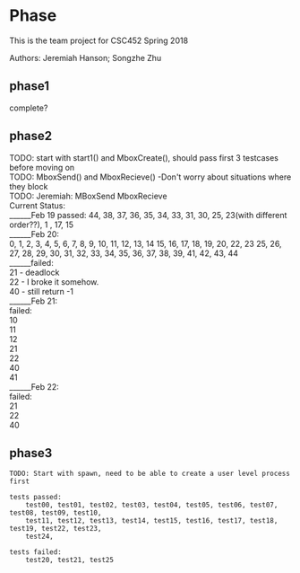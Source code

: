 # Phase
This is the team project for CSC452 Spring 2018 <br />

Authors: Jeremiah Hanson;
         Songzhe Zhu<br />


## phase1
complete?<br />

## phase2
TODO: start with start1() and MboxCreate(), should pass first 3 testcases before moving on<br />
TODO: MboxSend() and MboxRecieve()
			-Don't worry about situations where they block<br />
TODO: Jeremiah: MBoxSend MboxRecieve <br />
Current Status: <br />
______Feb 19 passed: 44, 38, 37, 36, 35, 34, 33, 31, 30, 25, 23(with different order??), 1 , 17, 15<br />
______Feb 20: <br />0, 1, 2, 3, 4, 5, 6, 7, 8, 9, 10, 11, 12, 13, 14 15, 16, 17, 18, 19, 20, 22, 23
	25, 26, 27, 28, 29, 30, 31, 32, 33, 34, 35, 36, 37, 38, 39, 41, 42, 43, 44<br />
______failed:<br /> 
				21 - deadlock<br />
				22 - I broke it somehow.<br />
				40 - still return -1<br />
______Feb 21:<br /> failed:<br /> 10<br />11<br />12<br />21<br />22<br />40<br />41<br />
______Feb 22:<br /> failed:<br /> 21<br />22<br /> 40<br />

## phase3
	TODO: Start with spawn, need to be able to create a user level process first

	tests passed:
		test00, test01, test02, test03, test04, test05, test06, test07, test08, test09, test10, 
		test11, test12, test13, test14, test15, test16, test17, test18, test19, test22, test23, 
		test24, 

	tests failed:
		test20, test21, test25